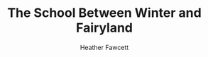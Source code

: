 ---
tag: 📚Book
title: "The School Between Winter and Fairyland"
author: [Heather Fawcett]
category: [Juvenile Fiction]
isbn: 0063043335 9780063043336
cover: http://books.google.com/books/content?id=9QEXEAAAQBAJ&printsec=frontcover&img=1&zoom=1&edge=curl&source=gbs_api
status: unread
Location: Digital
alias: Template
---
